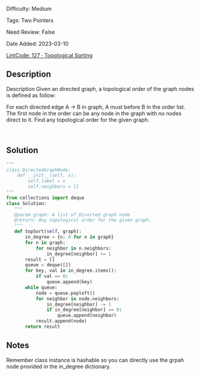 Difficulty: Medium

Tags: Two Pointers

Need Review: False

Date Added: 2023-03-10

[LintCode: 127 · Topological Sorting](https://www.lintcode.com/problem/127/)

## Description 

Description
Given an directed graph, a topological order of the graph nodes is defined as follow:

For each directed edge A -> B in graph, A must before B in the order list.
The first node in the order can be any node in the graph with no nodes direct to it.
Find any topological order for the given graph.



 

## Solution 
 ```python 
"""
class DirectedGraphNode:
     def __init__(self, x):
         self.label = x
         self.neighbors = []
"""
from collections import deque
class Solution:
    """
    @param graph: A list of Directed graph node
    @return: Any topological order for the given graph.
    """
    def topSort(self, graph):
        in_degree = {n: 0 for n in graph}
        for n in graph:
            for neighbor in n.neighbors:
                in_degree[neighbor] += 1
        result = []
        queue = deque([])
        for key, val in in_degree.items():
            if val == 0:
                queue.append(key)
        while queue:
            node = queue.popleft()
            for neighbor in node.neighbors:
                in_degree[neighbor] -= 1
                if in_degree[neighbor] == 0:
                    queue.append(neighbor)
            result.append(node)
        return result
 ``` 
## Notes
Remember class instance is hashable so you can directly use the grpah node provided in the in_degree dictionary.
